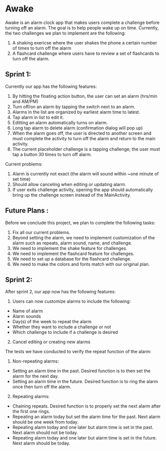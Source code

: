 # Awake
Awake is an alarm clock app that makes users complete a challenge before turning off an alarm. The goal is to help people wake up on time. Currently, the two challenges we plan to implement are the following:
1. A shaking exericse where the user shakes the phone a certain number of times to turn off the alarm
2. A flashcard challenge where users have to review a set of flashcards to turn off the alarm.

## Sprint 1:
Currently our app has the following features:
1. By hitting the floating action button, the user can set an alarm (hrs/min and AM/PM)
2. Turn off/on an alarm by tapping the switch next to an alarm.
3. Alarms in the list are organized by earliest alarm time to latest. 
4. Tap alarm in list to edit it. 
5. Editting an alarm automatically turns on alarm.
6. Long tap alarm to delete alarm (confirmation dialog will pop up)
7. When the alarm goes off, the user is directed to another screen and must complete the activity to turn off the alarm and return
   to the main activity.  
8. The current placeholder challenge is a tapping challenge; the user must tap a button 30 times to turn off alarm. 

Current problems:
1. Alarm is currently not exact (the alarm will sound within ~one minute of set time)
2. Should allow canceling when editing or updating alarm.
3. If user exits challenge activity, opening the app should automatically bring up the challenge screen instead of the MainActivity.

## Future Plans :
Before we conclude this project, we plan to complete the following tasks:
1. Fix all our current problems. 
2. Beyond setting the alarm, we need to implement customization of the alarm such as repeats, alarm sound, name, and challenge.
3. We need to implement the shake feature for challenges.
4. We need to implement the flashcard feature for challenges.
5. We need to set up a database for the flashcard challenge. 
6. We need to make the colors and fonts match with our original plan.

## Sprint 2:

After sprint 2, our app now has the following features:
1. Users can now customize alarms to include the following:
* Name of alarm
* Alarm sounds
* Day(s) of the week to repeat the alarm
* Whether they want to include a challenge or not
* Which challenge to include if a challenge is desired
2. Cancel editing or creating new alarms

The tests we have conducted to verify the repeat function of the alarm:
1. Non-repeating alarms:
* Setting an alarm time in the past. Desired function is to then set the alarm for the next day.
* Setting an alarm time in the future. Desired function is to ring the alarm once then turn off the alarm.
2. Repeating alarms:
* Chaining repeats. Desired function is to properly set the next alarm after the first one rings.
* Repeating an alarm today but set the alarm time for the past. Next alarm should be one week from today.
* Repeating alarm today and one later but alarm time is set in the past. Next alarm should not be today.
* Repeating alarm today and one later but alarm time is set in the future. Next alarm should be today.


